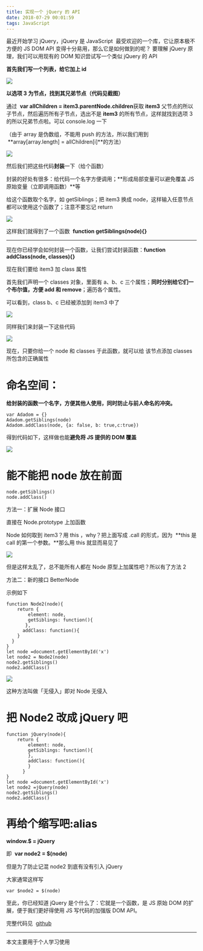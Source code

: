 ```yaml
---
title: 实现一个 jQuery 的 API
date: 2018-07-29 00:01:59
tags: JavaScript
---
```


最近开始学习 jQuery，jQuery 是 JavaScript  最受欢迎的一个库，它让原本极不方便的 JS DOM API 变得十分易用，那么它是如何做到的呢？
要理解 jQuery 原理，我们可以用现有的 DOM 知识尝试写一个类似 jQuery 的 API

**首先我们写一个列表，给它加上 id**

![](https://upload-images.jianshu.io/upload_images/7094266-a1b5fa2c18276641.png?imageMogr2/auto-orient/strip%7CimageView2/2/w/1240)

**以选项 3 为节点，找到其兄弟节点（代码见截图）**

通过  **var allChildren = item3.parentNode.children**获取 **item3** 父节点的所以子节点，然后遍历所有子节点，选出不是 **item3** 的所有节点，这样就找到选项 3 的所以兄弟节点啦。可以 console.log 一下

（由于 array 是伪数组，不能用 push 的方法，所以我们用到  **array[array.length] = allChildren[i]**的方法）

![](https://upload-images.jianshu.io/upload_images/7094266-4e2f54c2e513b5ad.png?imageMogr2/auto-orient/strip%7CimageView2/2/w/1240)

然后我们把这些代码**封装**一下（给个函数）

封装的好处有很多：给代码一个名字方便调用；**形成局部变量可以避免覆盖 JS 原始变量（立即调用函数）**等

给这个函数取个名字，如 getSiblings；把 item3 换成 node，这样输入任意节点都可以使用这个函数了；注意不要忘记 return

![](https://upload-images.jianshu.io/upload_images/7094266-ea2f6d7eaf37ac1e.png?imageMogr2/auto-orient/strip%7CimageView2/2/w/1240)

这样我们就得到了一个函数  **function getSiblings(node){}**

---

现在你已经学会如何封装一个函数，让我们尝试封装函数：**function addClass(node, classes){}**

现在我们要给 item3 加 class 属性

首先我们声明一个 classes 对象，里面有 a、b、c 三个属性；**同时分别给它们一个布尔值，方便 add 和 remove**；遍历各个属性。

可以看到，class b、c 已经被添加到 item3 中了

![](https://upload-images.jianshu.io/upload_images/7094266-ab48d3fb806dae12.png?imageMogr2/auto-orient/strip%7CimageView2/2/w/1240)

同样我们来封装一下这些代码

![](https://upload-images.jianshu.io/upload_images/7094266-8fa1e7aee94ca4f9.png?imageMogr2/auto-orient/strip%7CimageView2/2/w/1240)

现在，只要你给一个 node 和 classes 于此函数，就可以给 该节点添加 classes 所包含的正确属性

# **命名空间：**

**给封装的函数一个名字，方便其他人使用，同时防止与前人命名的冲突。**

```
var Adadom = {}
Adadom.getSiblings(node)
Adadom.addClass(node, {a: false, b: true,c:true})
```

得到代码如下，这样做也能**避免将 JS 提供的 DOM 覆盖**

![](https://upload-images.jianshu.io/upload_images/7094266-a8a36cf56f38cbee.png?imageMogr2/auto-orient/strip%7CimageView2/2/w/1240)

# 能不能把 node 放在前面

```
node.getSiblings()
node.addClass()
```

方法一：扩展 Node 接口

直接在 Node.prototype 上加函数

Node 如何取到 item3？用 this ，why？把上面写成 .call 的形式，因为  **this 是 call 的第一个参数。**那么用 this 就显而易见了

![](https://upload-images.jianshu.io/upload_images/7094266-50bd8de7275ed2b6.png?imageMogr2/auto-orient/strip%7CimageView2/2/w/1240)

但是这样太乱了，总不能所有人都在 Node 原型上加属性吧？所以有了方法 2

方法二：新的接口 BetterNode

示例如下

```
function Node2(node){
    return {
        element: node,
        getSiblings: function(){
       },
      addClass: function(){
    }
  }
}
let node =document.getElementById('x')
let node2 = Node2(node)
node2.getSiblings()
node2.addClass()
```

![](https://upload-images.jianshu.io/upload_images/7094266-9eb49bb5f7b83c3e.png?imageMogr2/auto-orient/strip%7CimageView2/2/w/1240)

这种方法叫做「无侵入」即对 Node 无侵入

# 把 Node2 改成 jQuery 吧

```
function jQuery(node){
    return {
        element: node,
        getSiblings: function(){
        },
        addClass: function(){
        }
      }
}
let node =document.getElementById('x')
let node2 =jQuery(node)
node2.getSiblings()
node2.addClass()
```

# 再给个缩写吧:alias

**window.\$ = jQuery**

即  **var node2 = \$(node)**

但是为了防止记混 node2 到底有没有引入 jQuery

大家通常这样写

```
var $node2 = $(node)
```

至此，你已经知道 jQuery 是个什么了：它就是一个函数，是 JS 原始 DOM 的扩展，便于我们更好得使用 JS 写代码的加强版 DOM API。

完整代码见  [github](https://github.com/Adashuai5/jQuery-demo/tree/master/jQuery%20API)

---

本文主要用于个人学习使用
